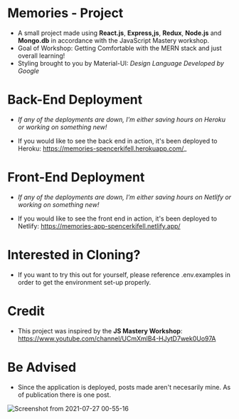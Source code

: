 # Memories - Project

- A small project made using **React.js**, **Express,js**, **Redux**, **Node.js** and **Mongo.db** in accordance with the JavaScript Mastery workshop.
- Goal of Workshop: Getting Comfortable with the MERN stack and just overall learning!
- Styling brought to you by Material-UI: _Design Language Developed by Google_

# Back-End Deployment
- _If any of the deployments are down, I'm either saving hours on Heroku or working on something new!_

- If you would like to see the back end in action, it's been deployed to Heroku: https://memories-spencerkifell.herokuapp.com/_

# Front-End Deployment
- _If any of the deployments are down, I'm either saving hours on Netlify or working on something new!_

- If you would like to see the front end in action, it's been deployed to Netlify: https://memories-app-spencerkifell.netlify.app/

# Interested in Cloning?

- If you want to try this out for yourself, please reference .env.examples in order to get the environment set-up properly.

# Credit

- This project was inspired by the **JS Mastery Workshop**: https://www.youtube.com/channel/UCmXmlB4-HJytD7wek0Uo97A

# Be Advised

- Since the application is deployed, posts made aren't necesarily mine. As of publication there is one post.

![Screenshot from 2021-07-27 00-55-16](https://user-images.githubusercontent.com/49565358/127097630-e82541de-3f32-4e19-8d2d-15e8df3a586f.png)


